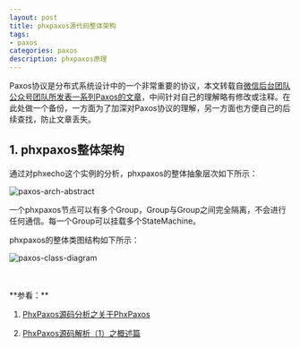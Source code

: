 ```yaml
---
layout: post
title: phxpaxos源代码整体架构
tags:
- paxos
categories: paxos
description: phxpaxos原理
---
```



Paxos协议是分布式系统设计中的一个非常重要的协议，本文转载自[微信后台团队公众号团队所发表一系列Paxos的文章](https://mp.weixin.qq.com/s/WEi2kojApSP8PBupdP_8yw)，中间针对自己的理解略有修改或注释。在此处做一个备份，一方面为了加深对Paxos协议的理解，另一方面也方便自己的后续查找，防止文章丢失。


<!-- more -->

## 1. phxpaxos整体架构
通过对phxecho这个实例的分析，phxpaxos的整体抽象层次如下所示：

![paxos-arch-abstract](https://ivanzz1001.github.io/records/assets/img/paxos/paxos_arch_abstract.jpg)

一个phxpaxos节点可以有多个Group，Group与Group之间完全隔离，不会进行任何通信。每一个Group可以挂载多个StateMachine。

phxpaxos的整体类图结构如下所示：

![paxos-class-diagram](https://ivanzz1001.github.io/records/assets/img/paxos/paxos_class_diagram.jpg)


<br />
<br />
**参看：**

1. [PhxPaxos源码分析之关于PhxPaxos](https://www.jianshu.com/p/9f1a874a39e5)

2. [PhxPaxos源码解析（1）之概述篇](https://blog.csdn.net/weixin_41713182/article/details/88147487)



<br />
<br />
<br />


